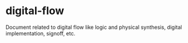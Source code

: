 # digital-flow
Document related to digital flow like logic and physical synthesis, digital implementation, signoff, etc.
